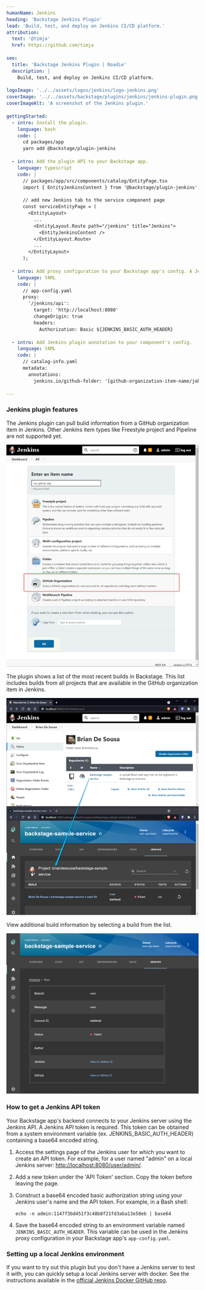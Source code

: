 ```yaml
---
humanName: Jenkins
heading: 'Backstage Jenkins Plugin'
lead: 'Build, test, and deploy on Jenkins CI/CD platform.'
attribution:
  text: '@timja'
  href: https://github.com/timja

seo:
  title: 'Backstage Jenkins Plugin | Roadie'
  description: |
    Build, test, and deploy on Jenkins CI/CD platform.

logoImage: '../../assets/logos/jenkins/logo-jenkins.png'
coverImage: '../../assets/backstage/plugins/jenkins/jenkins-plugin.png'
coverImageAlt: 'A screenshot of the Jenkins plugin.'

gettingStarted:
  - intro: Install the plugin.
    language: bash
    code: |
      cd packages/app
      yarn add @backstage/plugin-jenkins

  - intro: Add the plugin API to your Backstage app.
    language: typescript
    code: |
      // packages/app/src/components/catalog/EntityPage.tsx
      import { EntityJenkinsContent } from '@backstage/plugin-jenkins';

      // add new Jenkins tab to the service component page
      const serviceEntityPage = (
        <EntityLayout>
          ...
          <EntityLayout.Route path="/jenkins" title="Jenkins">
            <EntityJenkinsContent />
          </EntityLayout.Route>
          ...
        </EntityLayout>
      );

  - intro: Add proxy configuration to your Backstage app's config. A Jenkins API token is required.
    language: YAML
    code: |
      // app-config.yaml
      proxy:
        '/jenkins/api':
          target: 'http://localhost:8080'
          changeOrigin: true
          headers:
            Authorization: Basic ${JENKINS_BASIC_AUTH_HEADER}
      
  - intro: Add Jenkins plugin annotation to your component's config.
    language: YAML
    code: |
      // catalog-info.yaml
      metadata:
        annotations:
          jenkins.io/github-folder: '[github-organization-item-name/job-name]

---
```


### Jenkins plugin features

The Jenkins plugin can pull bulid information from a GitHub organization item in Jenkins. Other Jenkins item types like Freestyle project and Pipeline are not supported yet.

![Jenkins menu to create new items](../../assets/backstage/plugins/jenkins/jenkins-new-item-options.png)

The plugin shows a list of the most recent builds in Backstage. This list includes builds from all projects that are available in the GitHub organization item in Jenkins.

![Jenkins and Backstage side-by-side](../../assets/backstage/plugins/jenkins/jenkins-and-backstage-side-by-side.png)

View additional build information by selecting a build from the list.

![Backstage Jenkins job details](../../assets/backstage/plugins/jenkins/backstage-jenkins-job-details.png)

### How to get a Jenkins API token

Your Backstage app's backend connects to your Jenkins server using the Jenkins API. A Jenkins API token is required. This token can be obtained from a system environment variable (ex. JENKINS_BASIC_AUTH_HEADER) containing a base64 encoded string.

1. Access the settings page of the Jenkins user for which you want to create an API token. For example, for a user named "admin" on a local Jenkins server: [http://localhost:8080/user/admin/](http://localhost:8080/user/admin/).
2. Add a new token under the 'API Token' section. Copy the token before leaving the page.
3. Construct a base64 encoded basic authorization string using your Jenkins user's name and the API token. For example, in a Bash shell:

    ```
    echo -n admin:1147f3bd451f3c48b8f21fd3aba13e58eb | base64
    ``` 

4. Save the base64 encoded string to an environment variable named `JENKINS_BASIC_AUTH_HEADER`. This variable can be used in the Jenkins proxy configuration in your Backstage app's `app-config.yaml`.


### Setting up a local Jenkins environment

If you want to try out this plugin but you don't have a Jenkins server to test it with, you can quickly setup a local Jenkins server with docker. See the instructions available in the [official Jenkins Docker GitHub repo](https://github.com/jenkinsci/docker/blob/master/README.md).


